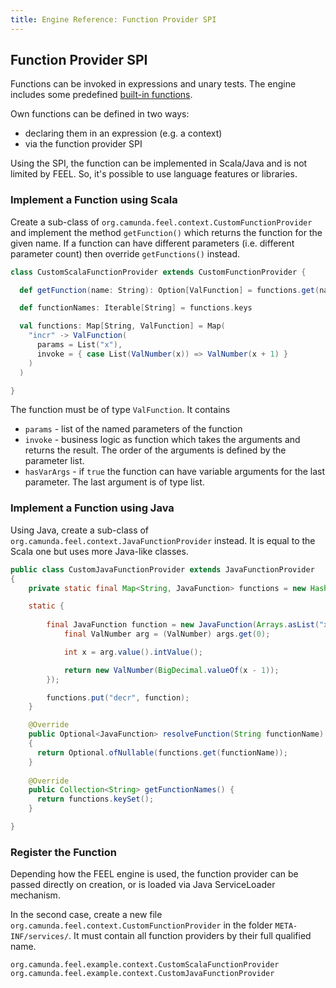 ```yaml
---
title: Engine Reference: Function Provider SPI
---
```


## Function Provider SPI

Functions can be invoked in expressions and unary tests. The engine includes some predefined [built-in functions](feel-built-in-functions).

Own functions can be defined in two ways:
* declaring them in an expression (e.g. a context)
* via the function provider SPI

Using the SPI, the function can be implemented in Scala/Java and is not limited by FEEL. So, it's possible to use language features or libraries.  

### Implement a Function using Scala

Create a sub-class of `org.camunda.feel.context.CustomFunctionProvider` and implement the method `getFunction()` which returns the function for the given name. If a function can have different parameters (i.e. different parameter count) then override `getFunctions()` instead.

```scala
class CustomScalaFunctionProvider extends CustomFunctionProvider {

  def getFunction(name: String): Option[ValFunction] = functions.get(name)

  def functionNames: Iterable[String] = functions.keys

  val functions: Map[String, ValFunction] = Map(
    "incr" -> ValFunction(
      params = List("x"),
      invoke = { case List(ValNumber(x)) => ValNumber(x + 1) }
    )
  )

}
```

The function must be of type `ValFunction`. It contains
* `params` - list of the named parameters of the function
* `invoke` - business logic as function which takes the arguments and returns the result. The order of the arguments is defined by the parameter list.  
* `hasVarArgs` - if `true` the function can have variable arguments for the last parameter. The last argument is of type list. 

### Implement a Function using Java

Using Java, create a sub-class of `org.camunda.feel.context.JavaFunctionProvider` instead. It is equal to the Scala one but uses more Java-like classes. 

```java
public class CustomJavaFunctionProvider extends JavaFunctionProvider
{
    private static final Map<String, JavaFunction> functions = new HashMap<>();

    static {
    
        final JavaFunction function = new JavaFunction(Arrays.asList("x"), args -> {
            final ValNumber arg = (ValNumber) args.get(0);

            int x = arg.value().intValue();

            return new ValNumber(BigDecimal.valueOf(x - 1));
        });

        functions.put("decr", function);
    }

    @Override
    public Optional<JavaFunction> resolveFunction(String functionName)
    {
      return Optional.ofNullable(functions.get(functionName));
    }
 
    @Override
    public Collection<String> getFunctionNames() {
      return functions.keySet();
    }

}
```

### Register the Function

Depending how the FEEL engine is used, the function provider can be passed directly on creation, or is loaded via Java ServiceLoader mechanism. 

In the second case, create a new file `org.camunda.feel.context.CustomFunctionProvider` in the folder `META-INF/services/`. It must contain all function providers by their full qualified name.

```
org.camunda.feel.example.context.CustomScalaFunctionProvider
org.camunda.feel.example.context.CustomJavaFunctionProvider
```
